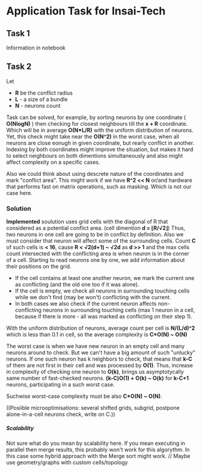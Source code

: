 # Application Task for Insai-Tech

## Task 1
Information in notebook


## Task 2
Let
- **R** be the conflict radius
- **L** - a size of a bundle
- **N** - neurons count

Task can be solved, for example, by sorting neurons by one coordinate ( **O(NlogN)** ) then checking for closest neighbours till the **x + R** coordinate. Which will be in average **O(N\*L/R)** with the uniform distribution of neurons.
Yet, this check might take near the **O(N^2)** in the worst case, when all neurons are close eonugh in given coordinate, but rearly conflict in another.
Indexing by both coordinates might improve the situation, but makes it hard to select neighbours on both dimentions simultaneously and also might affect complexity on a specific cases.

Also we could think about using descrete nature of the coordinates and mark "conflict area". 
This might work if we have **R^2 << N** or/and hardware that performs fast on matrix operations, such as masking. Which is not our case here.

### Solution
**Implemented** soulution uses grid cells with the diagonal of R that considered as a potential conflict area. (cell dimention **d = ⌊R/√2⌋**)
Thus, two neurons in one cell are going to be in conflict by definition. Also we must consider that neuron will affect some of the surrounding cells. Count **C** of such cells is **< 16**, cause **R < √2(d+1) ~ √2d** as **d >> 1** and the max cells count intersected with the conflicting area is when neuron is in the corner of a cell.
Starting to read neurons one by one, we add information about their positions on the grid. 
- If the cell contains at least one another neuron, we mark the current one as conflicting (and the old one too if it was alone). 
- If the cell is empty, we check all neurons in surrounding touching cells while we don't find (may be won't) conflicting with the current.
- In both cases we also check if the current neuron affects non-conflicting neurons in surrounding touching cells (max 1 neuron in a cell, because if there is more - all was marked as conflicting on their step 1). 

With the uniform distribution of neurons, average count per cell is **N/(L/d)^2** which is less than 0.1 in cell, so the average complexity is  **C\*O(N) ~ O(N)**

The worst case is when we have new neuron in an empty cell and many neurons around to check. But we can't have a big amount of such "unlucky" neurons. If one such neuron has k neighbors to check, that means that **k-C** of them are not first in their cell and was processed by **O(1)**. Thus, increase in complexity of checking one neuron to **O(k)**, brings us asymptotycally same number of fast-checked neurons. **(k-C)O(1) + O(k) ~ O(k)**  for **k-C+1** neurons, participating in a such worst case. 

Suchwise worst-case complexity must be also **C\*O(N) ~ O(N)**.

((Posiible microoptimisations: several shifted grids, subgrid, postpone alone-in-a-cell neurons check, write on C.))

##### Scalability
Not sure what do you mean by scalability here. 
If you mean executing in parallel then merge results, this probably won't work for this algorythm. In this case some hybrid approach with the Merge sort might work.
// Maybe use geometry/graphs with custom cells/topology